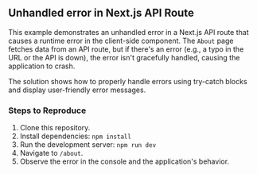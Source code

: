 ## Unhandled error in Next.js API Route

This example demonstrates an unhandled error in a Next.js API route that causes a runtime error in the client-side component.  The `About` page fetches data from an API route, but if there's an error (e.g., a typo in the URL or the API is down), the error isn't gracefully handled, causing the application to crash.

The solution shows how to properly handle errors using try-catch blocks and display user-friendly error messages.

### Steps to Reproduce

1. Clone this repository.
2. Install dependencies: `npm install`
3. Run the development server: `npm run dev`
4. Navigate to `/about`.
5. Observe the error in the console and the application's behavior.